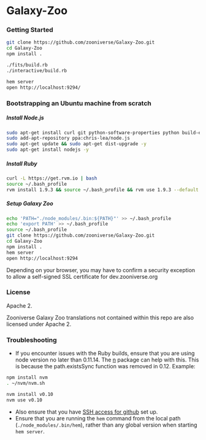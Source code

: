 # Galaxy-Zoo

### Getting Started

```bash
git clone https://github.com/zooniverse/Galaxy-Zoo.git
cd Galaxy-Zoo
npm install .

./fits/build.rb
./interactive/build.rb

hem server
open http://localhost:9294/
```

### Bootstrapping an Ubuntu machine from scratch

##### Install Node.js
```bash
sudo apt-get install curl git python-software-properties python build-essential -y
sudo add-apt-repository ppa:chris-lea/node.js
sudo apt-get update && sudo apt-get dist-upgrade -y
sudo apt-get install nodejs -y
```

##### Install Ruby
```bash
curl -L https://get.rvm.io | bash
source ~/.bash_profile
rvm install 1.9.3 && source ~/.bash_profile && rvm use 1.9.3 --default
```


##### Setup Galaxy Zoo
```bash
echo 'PATH="./node_modules/.bin:${PATH}"' >> ~/.bash_profile
echo 'export PATH' >> ~/.bash_profile
source ~/.bash_profile
git clone https://github.com/zooniverse/Galaxy-Zoo.git
cd Galaxy-Zoo
npm install .
hem server
open http://localhost:9294
```

Depending on your browser, you may have to confirm a security exception to allow a self-signed SSL certificate for dev.zooniverse.org

### License

Apache 2.

Zooniverse Galaxy Zoo translations not contained within this repo are also licensed under Apache 2.

### Troubleshooting

* If you encounter issues with the Ruby builds, ensure that you are using node version no later than 0.11.14. The [n](https://www.npmjs.com/package/n) package can help with this. This is because the path.existsSync function was removed in 0.12. Example:
```bash
npm install nvm
. ~/nvm/nvm.sh

nvm install v0.10
nvm use v0.10
```
* Also ensure that you have [SSH access for github](https://help.github.com/articles/generating-ssh-keys/) set up.
* Ensure that you are running the ```hem``` command from the local path (```./node_modules/.bin/hem```), rather than any global version when starting ```hem server```.

